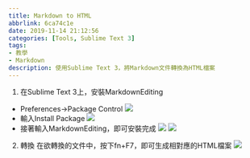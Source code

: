 ```yaml
---
title: Markdown to HTML
abbrlink: 6ca74c1e
date: 2019-11-14 21:12:56
categories: [Tools, Sublime Text 3]
tags: 
- 教學
- Markdown
description: 使用Sublime Text 3，將Markdown文件轉換為HTML檔案
---
```

1. 在Sublime Text 3上，安裝MarkdownEditing
- Preferences->Package Control
![](image01.jpg)
- 輸入Install Package
![](image02.jpg)
- 接著輸入MarkdownEditing，即可安裝完成
![](image03.jpg)
![](image04.jpg)

2. 轉換
在欲轉換的文件中，按下fn+F7，即可生成相對應的HTML檔案
![](image05.jpg)